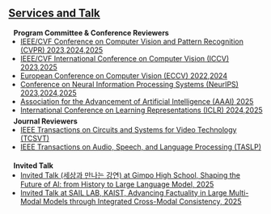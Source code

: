 ## <u>Services and Talk</u>
<h4 style="margin:0 10px 0;">Program Committee & Conference Reviewers</h4>

<ul style="margin:0 0 5px;">
  <li><a href="http://cvpr2023.thecvf.com/"><autocolor>IEEE/CVF Conference on Computer Vision and Pattern Recognition (CVPR) 2023,2024,2025</autocolor></a></li>
  <li><a href="http://iccv2023.thecvf.com/"><autocolor>IEEE/CVF International Conference on Computer Vision (ICCV) 2023,2025</autocolor></a></li>
  <li><a href="https://eccv2024.ecva.net/"><autocolor>European Conference on Computer Vision (ECCV) 2022,2024</autocolor></a></li>
  <li><a href="https://neurips.cc/"><autocolor>Conference on Neural Information Processing Systems (NeurIPS) 2023,2024,2025</autocolor></a></li>
  <li><a href="https://aaai.org/"><autocolor>Association for the Advancement of Artificial Intelligence (AAAI) 2025</autocolor></a></li>
  <li><a href="https://iclr.cc/"><autocolor>International Conference on Learning Representations (ICLR) 2024,2025</autocolor></a></li>
</ul>
  
<h4 style="margin:0 10px 0;">Journal Reviewers</h4>

<ul style="margin:0 0 20px;">
  <li><a href="https://ieeexplore.ieee.org/xpl/RecentIssue.jsp?punumber=76"><autocolor>IEEE Transactions on Circuits and Systems for Video Technology (TCSVT)</autocolor></a></li>
  <li><a href="https://ieeexplore.ieee.org/xpl/RecentIssue.jsp?punumber=6570655"><autocolor>IEEE Transactions on Audio, Speech, and Language Processing (TASLP)</autocolor></a></li>
</ul>

<h4 style="margin:0 10px 0;">Invited Talk</h4>

<ul style="margin:0 0 20px;">
  <li><a href=""><autocolor>Invited Talk (세상과 만나는 강연) at Gimpo High School, Shaping the Future of AI: from History to Large Language Model, 2025</autocolor></a></li>
  <li><a href=""><autocolor>Invited Talk at SAIL LAB, KAIST, Advancing Factuality in Large Multi-Modal Models through Integrated Cross-Modal Consistency, 2025</autocolor></a></li>
</ul>
